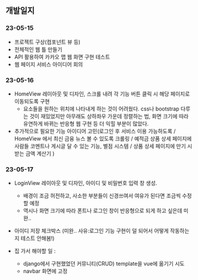 ## 개발일지

### 23-05-15

- 프로젝트 구상(컴포넌트 뷰 등)
- 전체적인 웹 틀 만들기
- API 활용하여 카카오 맵 웹 화면 구현 테스트
- 웹 페이지 서비스 아이디어 회의 

### 23-05-16

- HomeView 레이아웃 및 디자인, 스크롤 내려 각 기능 버튼 클릭 시 해당 페이지로 이동되도록 구현 
     - 요소들을 원하는 위치에 나타내게 하는 것이 어려웠다. css나 bootstrap 다루는 것이 재밌었지만
     아무래도 상하좌우 가운데 정렬하는 법, 화면 크기에 따라 유연하게 바뀌는 반응형 웹 구현 등 더 익힐 부분이 많았다.
- 추가적으로 필요한 기능 아이디어 고민(로그인 후 서비스 이용 가능하도록 / HomeView 에서 최신 금융 뉴스 볼 수 있도록 크롤링 / 예적금 상품 상세 페이지에 사람들 코멘트나 게시글 달 수 있는 기능, 별점 시스템 / 상품 상세 페이지에 만기 시 받는 금액 계산기 )

### 23-05-17

- LoginView 레이아웃 및 디자인, 아이디 및 비밀번호 입력 창 생성. 
     - 배경이 조금 허전하고, 사소한 부분들이 신경쓰여서 여유가 된다면 조금씩 수정할 예정 
     - 역시나 화면 크기에 따라 폰트나 로그인 창이 반응형으로 되게 하고 싶은데 미완.. 
- 아이디 저장 체크박스 (미완.. 사유:로그인 기능 구현이 덜 되어서 어떻게 작동하는 지 테스트 안해봄!)

- 집 가서 해야할 일 : 
     - django에서 구현했었던 커뮤니티(CRUD) template을 vue에 옮기기 시도 
     - navbar 화면에 고정 
